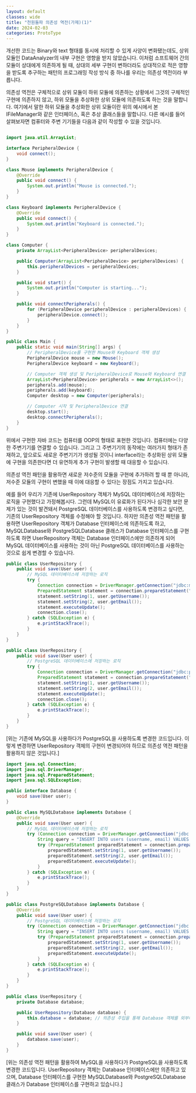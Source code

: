 ```yaml
---
layout: default
classes: wide
title: "천원돌파 의존성 역전(가제)(1)"
date: 2024-02-03
categories: ProtoType
---
```


개선한 코드는 Binary와 text 형태를 동시에 처리할 수 있게 사양이 변화됐는데도, 상위 모듈인 DataAnalyzer의 내부 구현은 영향을 받지 않았습니다. 이처럼 소프트웨어 간의 모듈이 상대에게 의존하게 될 때, 상대의 세부 구현이 변하더라도 상대적으로 적은 영향을 받도록 추구하는 패턴의 프로그래밍 작성 방식 중 하나를 우리는 의존성 역전이라 부릅니다.

의존성 역전은 구체적으로 상위 모듈이 하위 모듈에 의존하는 상황에서 그것의 구체적인 구현에 의존하지 않고, 하위 모듈을 추상화한 상위 모듈에 의존하도록 하는 것을 말합니다. 여기에서 말한 하위 모듈을 추상화한 상위 모듈이란 위의 예시에서 본 IFileManager와 같은 인터페이스, 혹은 추상 클래스들을 말합니다. 다른 예시를 들어 살펴보자면 컴퓨터와 주변 기기들을 다음과 같이 작성할 수 있을 것입니다.

```java

import java.util.ArrayList;

interface PeripheralDevice {
    void connect();
}

class Mouse implements PeripheralDevice {
    @Override
    public void connect() {
        System.out.println("Mouse is connected.");
    }
}

class Keyboard implements PeripheralDevice {
    @Override
    public void connect() {
        System.out.println("Keyboard is connected.");
    }
}

class Computer {
    private ArrayList<PeripheralDevice> peripheralDevices;

    public Computer(ArrayList<PeripheralDevice> peripheralDevices) {
        this.peripheralDevices = peripheralDevices;
    }

    public void start() {
        System.out.println("Computer is starting...");
    }

    public void connectPeripherals() {
        for (PeripheralDevice peripheralDevice : peripheralDevices) {
            peripheralDevice.connect();
        }
    }
}

public class Main {
    public static void main(String[] args) {
        // PeripheralDevice를 구현한 Mouse와 Keyboard 객체 생성
        PeripheralDevice mouse = new Mouse();
        PeripheralDevice keyboard = new Keyboard();

        // Computer 객체 생성 및 PeripheralDevice로 Mouse와 Keyboard 연결
        ArrayList<PeripheralDevice> peripherals = new ArrayList<>();
        peripherals.add(mouse);
        peripherals.add(keyboard);
        Computer desktop = new Computer(peripherals);

        // Computer 시작 및 PeripheralDevice 연결
        desktop.start();
        desktop.connectPeripherals();
    }
}

```

위에서 구현한 자바 코드는 컴퓨터를 OOP의 형태로 표현한 것입니다. 컴퓨터에는 다양한 주변기기를 연결할 수 있습니다. 그리고 그 주변기기의 동작에는 여러가지 형태가 존재하고, 앞으로도 새로운 주변기기가 생성될 것이니 interface라는 추상화된 상위 모듈에 구현을 의존한다면 더 유연하게 추가 구현이 발생할 때 대응할 수 있습니다.

의존성 역전 패턴을 활용하면 새로운 저수준의 모듈을 구현에 추가하려 할 때 뿐 아니라, 저수준 모듈의 구현이 변했을 때 이에 대응할 수 있다는 장점도 가지고 있습니다.

예를 들어 우리가 기존에 UserRepository 객체가 MySQL 데이터베이스에 저장하는 로직을 구현했다고 가정해봅시다. 그런데 MySQL이 유료화가 된다거나 심각한 보안 문제가 있는 것이 발견돼서 PostgreSQL 데이터베이스를 사용하도록 변경하고 싶다면, 기존의 UserRepository 객체를 수정해야 할 것입니다. 하지만 의존성 역전 패턴을 활용하면 UserRepository 객체가 Database 인터페이스에 의존하도록 하고, MySQLDatabase와 PostgreSQLDatabase 클래스가 Database 인터페이스를 구현하도록 하면 UserRepository 객체는 Database 인터페이스에만 의존하게 되어 MySQL 데이터베이스를 사용하는 것이 아닌 PostgreSQL 데이터베이스를 사용하는 것으로 쉽게 변경할 수 있습니다.

```java
public class UserRepository {
    public void save(User user) {
        // MySQL 데이터베이스에 저장하는 로직
        try {
            Connection connection = DriverManager.getConnection("jdbc:mysql://localhost:3306/mydatabase", "username", "password");
            PreparedStatement statement = connection.prepareStatement("INSERT INTO users (username, email) VALUES (?, ?)");
            statement.setString(1, user.getUsername());
            statement.setString(2, user.getEmail());
            statement.executeUpdate();
            connection.close();
        } catch (SQLException e) {
            e.printStackTrace();
        }
    }
}

public class UserRepository {
    public void save(User user) {
        // PostgreSQL 데이터베이스에 저장하는 로직
        try {
            Connection connection = DriverManager.getConnection("jdbc:postgresql://localhost:5432/mydatabase", "username", "password");
            PreparedStatement statement = connection.prepareStatement("INSERT INTO users (username, email) VALUES (?, ?)");
            statement.setString(1, user.getUsername());
            statement.setString(2, user.getEmail());
            statement.executeUpdate();
            connection.close();
        } catch (SQLException e) {
            e.printStackTrace();
        }
    }
}
```
[위는 기존에 MySQL을 사용하다가 PostgreSQL을 사용하도록 변경한 코드입니다. 이렇게 변경하면 UserRepository 객체의 구현이 변경되어야 하므로 의존성 역전 패턴을 활용하지 않은 것입니다.]



```java
import java.sql.Connection;
import java.sql.DriverManager;
import java.sql.PreparedStatement;
import java.sql.SQLException;

public interface Database {
    void save(User user);
}

public class MySQLDatabase implements Database {
    @Override
    public void save(User user) {
        // MySQL 데이터베이스에 저장하는 로직
        try (Connection connection = DriverManager.getConnection("jdbc:mysql://localhost:3306/mydatabase", "username", "password")) {
            String query = "INSERT INTO users (username, email) VALUES (?, ?)";
            try (PreparedStatement preparedStatement = connection.prepareStatement(query)) {
                preparedStatement.setString(1, user.getUsername());
                preparedStatement.setString(2, user.getEmail());
                preparedStatement.executeUpdate();
            }
        } catch (SQLException e) {
            e.printStackTrace();
        }
    }
}

public class PostgreSQLDatabase implements Database {
    @Override
    public void save(User user) {
        // PostgreSQL 데이터베이스에 저장하는 로직
        try (Connection connection = DriverManager.getConnection("jdbc:postgresql://localhost:5432/mydatabase", "username", "password")) {
            String query = "INSERT INTO users (username, email) VALUES (?, ?)";
            try (PreparedStatement preparedStatement = connection.prepareStatement(query)) {
                preparedStatement.setString(1, user.getUsername());
                preparedStatement.setString(2, user.getEmail());
                preparedStatement.executeUpdate();
            }
        } catch (SQLException e) {
            e.printStackTrace();
        }
    }
}

public class UserRepository {
    private Database database;

    public UserRepository(Database database) {
        this.database = database; // 의존성 주입을 통해 Database 객체를 외부에서 받음
    }

    public void save(User user) {
        database.save(user);
    }
}
```
[위는 의존성 역전 패턴을 활용하여 MySQL을 사용하다가 PostgreSQL을 사용하도록 변경한 코드입니다. UserRepository 객체는 Database 인터페이스에만 의존하고 있으며, Database 인터페이스를 구현한 MySQLDatabase와 PostgreSQLDatabase 클래스가 Database 인터페이스를 구현하고 있습니다.]